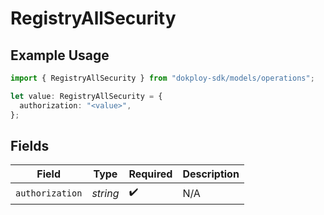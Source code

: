 # RegistryAllSecurity

## Example Usage

```typescript
import { RegistryAllSecurity } from "dokploy-sdk/models/operations";

let value: RegistryAllSecurity = {
  authorization: "<value>",
};
```

## Fields

| Field              | Type               | Required           | Description        |
| ------------------ | ------------------ | ------------------ | ------------------ |
| `authorization`    | *string*           | :heavy_check_mark: | N/A                |